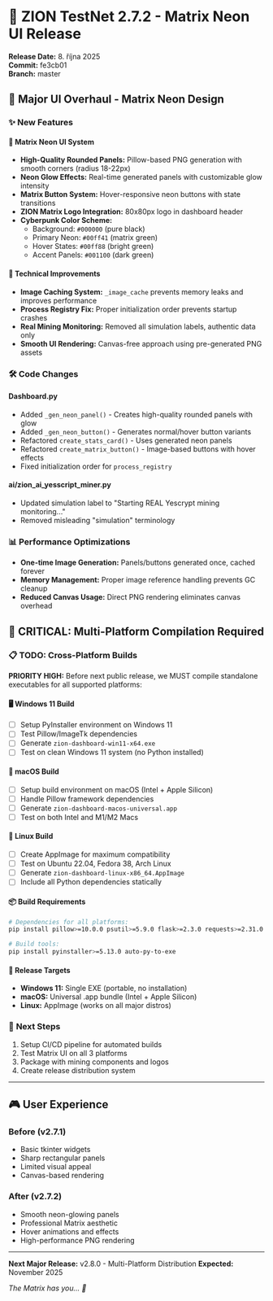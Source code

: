 # 🚀 ZION TestNet 2.7.2 - Matrix Neon UI Release

**Release Date:** 8. října 2025  
**Commit:** fe3cb01  
**Branch:** master  

## 💎 Major UI Overhaul - Matrix Neon Design

### ✨ New Features

#### 🎨 **Matrix Neon UI System**
- **High-Quality Rounded Panels:** Pillow-based PNG generation with smooth corners (radius 18-22px)
- **Neon Glow Effects:** Real-time generated panels with customizable glow intensity
- **Matrix Button System:** Hover-responsive neon buttons with state transitions
- **ZION Matrix Logo Integration:** 80x80px logo in dashboard header
- **Cyberpunk Color Scheme:** 
  - Background: `#000000` (pure black)
  - Primary Neon: `#00ff41` (matrix green)
  - Hover States: `#00ff88` (bright green)
  - Accent Panels: `#001100` (dark green)

#### 🔧 **Technical Improvements**
- **Image Caching System:** `_image_cache` prevents memory leaks and improves performance
- **Process Registry Fix:** Proper initialization order prevents startup crashes
- **Real Mining Monitoring:** Removed all simulation labels, authentic data only
- **Smooth UI Rendering:** Canvas-free approach using pre-generated PNG assets

### 🛠️ **Code Changes**

#### Dashboard.py
- Added `_gen_neon_panel()` - Creates high-quality rounded panels with glow
- Added `_gen_neon_button()` - Generates normal/hover button variants
- Refactored `create_stats_card()` - Uses generated neon panels
- Refactored `create_matrix_button()` - Image-based buttons with hover effects
- Fixed initialization order for `process_registry`

#### ai/zion_ai_yesscript_miner.py
- Updated simulation label to "Starting REAL Yescrypt mining monitoring..."
- Removed misleading "simulation" terminology

### 📊 **Performance Optimizations**
- **One-time Image Generation:** Panels/buttons generated once, cached forever
- **Memory Management:** Proper image reference handling prevents GC cleanup
- **Reduced Canvas Usage:** Direct PNG rendering eliminates canvas overhead

## 🚨 **CRITICAL: Multi-Platform Compilation Required**

### 📋 **TODO: Cross-Platform Builds**

**PRIORITY HIGH:** Before next public release, we MUST compile standalone executables for all supported platforms:

#### 🖥️ **Windows 11 Build**
- [ ] Setup PyInstaller environment on Windows 11
- [ ] Test Pillow/ImageTk dependencies 
- [ ] Generate `zion-dashboard-win11-x64.exe`
- [ ] Test on clean Windows 11 system (no Python installed)

#### 🍎 **macOS Build** 
- [ ] Setup build environment on macOS (Intel + Apple Silicon)
- [ ] Handle Pillow framework dependencies
- [ ] Generate `zion-dashboard-macos-universal.app`
- [ ] Test on both Intel and M1/M2 Macs

#### 🐧 **Linux Build**
- [ ] Create AppImage for maximum compatibility
- [ ] Test on Ubuntu 22.04, Fedora 38, Arch Linux
- [ ] Generate `zion-dashboard-linux-x86_64.AppImage`
- [ ] Include all Python dependencies statically

#### 📦 **Build Requirements**
```bash
# Dependencies for all platforms:
pip install pillow>=10.0.0 psutil>=5.9.0 flask>=2.3.0 requests>=2.31.0 tkinter

# Build tools:
pip install pyinstaller>=5.13.0 auto-py-to-exe
```

#### 🎯 **Release Targets**
- **Windows 11:** Single EXE (portable, no installation)
- **macOS:** Universal .app bundle (Intel + Apple Silicon)  
- **Linux:** AppImage (works on all major distros)

### 🔄 **Next Steps**
1. Setup CI/CD pipeline for automated builds
2. Test Matrix UI on all 3 platforms
3. Package with mining components and logos
4. Create release distribution system

---

## 🎮 **User Experience**

### Before (v2.7.1)
- Basic tkinter widgets
- Sharp rectangular panels
- Limited visual appeal
- Canvas-based rendering

### After (v2.7.2)
- Smooth neon-glowing panels
- Professional Matrix aesthetic  
- Hover animations and effects
- High-performance PNG rendering

---

**Next Major Release:** v2.8.0 - Multi-Platform Distribution
**Expected:** November 2025

*The Matrix has you... 💚*